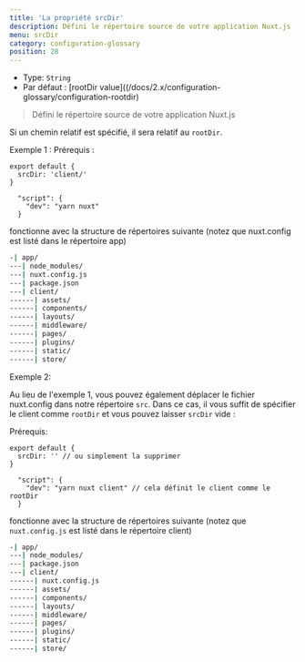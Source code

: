 ```yaml
---
title: 'La propriété srcDir'
description: Défini le répertoire source de votre application Nuxt.js
menu: srcDir
category: configuration-glossary
position: 28
---
```


- Type: `String`
- Par défaut : [rootDir value]((/docs/2.x/configuration-glossary/configuration-rootdir)

> Défini le répertoire source de votre application Nuxt.js

Si un chemin relatif est spécifié, il sera relatif au `rootDir`.

Exemple 1 : Prérequis :

```js{}[nuxt.config.js]
export default {
  srcDir: 'client/'
}
```

```js{}[package.json]
  "script": {
    "dev": "yarn nuxt"
  }
```

fonctionne avec la structure de répertoires suivante (notez que nuxt.config est listé dans le répertoire app)

```bash
-| app/
---| node_modules/
---| nuxt.config.js
---| package.json
---| client/
------| assets/
------| components/
------| layouts/
------| middleware/
------| pages/
------| plugins/
------| static/
------| store/
```

Exemple 2:

Au lieu de l'exemple 1, vous pouvez également déplacer le fichier nuxt.config dans notre répertoire `src`. Dans ce cas, il vous suffit de spécifier le client comme `rootDir` et vous pouvez laisser `srcDir` vide :

Prérequis:

```js{}[nuxt.config.js]
export default {
  srcDir: '' // ou simplement la supprimer
}
```

```js{}[package.json]
  "script": {
    "dev": "yarn nuxt client" // cela définit le client comme le rootDir
  }
```

fonctionne avec la structure de répertoires suivante (notez que `nuxt.config.js` est listé dans le répertoire client)

```bash
-| app/
---| node_modules/
---| package.json
---| client/
------| nuxt.config.js
------| assets/
------| components/
------| layouts/
------| middleware/
------| pages/
------| plugins/
------| static/
------| store/
```
